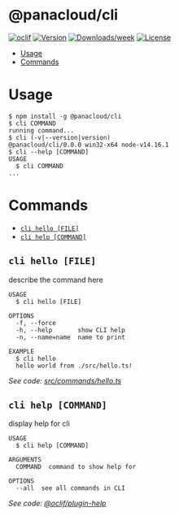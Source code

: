 @panacloud/cli
==============



[![oclif](https://img.shields.io/badge/cli-oclif-brightgreen.svg)](https://oclif.io)
[![Version](https://img.shields.io/npm/v/@panacloud/cli.svg)](https://npmjs.org/package/@panacloud/cli)
[![Downloads/week](https://img.shields.io/npm/dw/@panacloud/cli.svg)](https://npmjs.org/package/@panacloud/cli)
[![License](https://img.shields.io/npm/l/@panacloud/cli.svg)](https://github.com/Muh-Hasan/cli/blob/master/package.json)

<!-- toc -->
* [Usage](#usage)
* [Commands](#commands)
<!-- tocstop -->
# Usage
<!-- usage -->
```sh-session
$ npm install -g @panacloud/cli
$ cli COMMAND
running command...
$ cli (-v|--version|version)
@panacloud/cli/0.0.0 win32-x64 node-v14.16.1
$ cli --help [COMMAND]
USAGE
  $ cli COMMAND
...
```
<!-- usagestop -->
# Commands
<!-- commands -->
* [`cli hello [FILE]`](#cli-hello-file)
* [`cli help [COMMAND]`](#cli-help-command)

## `cli hello [FILE]`

describe the command here

```
USAGE
  $ cli hello [FILE]

OPTIONS
  -f, --force
  -h, --help       show CLI help
  -n, --name=name  name to print

EXAMPLE
  $ cli hello
  hello world from ./src/hello.ts!
```

_See code: [src/commands/hello.ts](https://github.com/Muh-Hasan/cli/blob/v0.0.0/src/commands/hello.ts)_

## `cli help [COMMAND]`

display help for cli

```
USAGE
  $ cli help [COMMAND]

ARGUMENTS
  COMMAND  command to show help for

OPTIONS
  --all  see all commands in CLI
```

_See code: [@oclif/plugin-help](https://github.com/oclif/plugin-help/blob/v3.2.3/src/commands/help.ts)_
<!-- commandsstop -->
